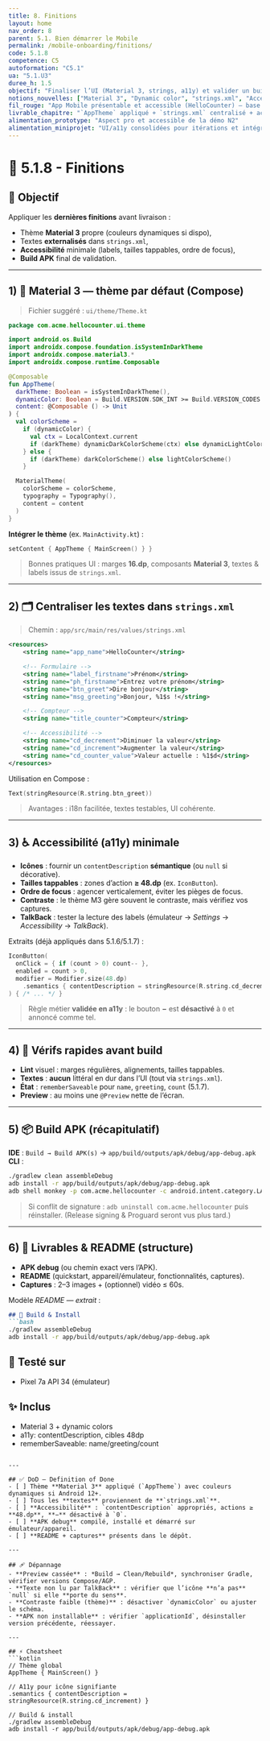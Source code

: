 ```yaml
---
title: 8. Finitions
layout: home
nav_order: 8
parent: 5.1. Bien démarrer le Mobile
permalink: /mobile-onboarding/finitions/
code: 5.1.8
competence: C5
autoformation: "C5.1"
ua: "5.1.U3"
duree_h: 1.5
objectif: "Finaliser l’UI (Material 3, strings, a11y) et valider un build APK de démonstration."
notions_nouvelles: ["Material 3", "Dynamic color", "strings.xml", "Accessibilité (a11y)"]
fil_rouge: "App Mobile présentable et accessible (HelloCounter) — base de validation"
livrable_chapitre: "`AppTheme` appliqué + `strings.xml` centralisé + actions 48dp + APK debug + README + captures"
alimentation_prototype: "Aspect pro et accessible de la démo N2"
alimentation_miniprojet: "UI/a11y consolidées pour itérations et intégration N3"
---
```



# 📘 5.1.8 - Finitions 

## 🎯 Objectif
Appliquer les **dernières finitions** avant livraison :
- Thème **Material 3** propre (couleurs dynamiques si dispo),
- Textes **externalisés** dans `strings.xml`,
- **Accessibilité** minimale (labels, tailles tappables, ordre de focus),
- **Build APK** final de validation.

---

## 1) 🎨 Material 3 — thème par défaut (Compose)

> Fichier suggéré : `ui/theme/Theme.kt`

```kotlin
package com.acme.hellocounter.ui.theme

import android.os.Build
import androidx.compose.foundation.isSystemInDarkTheme
import androidx.compose.material3.*
import androidx.compose.runtime.Composable

@Composable
fun AppTheme(
  darkTheme: Boolean = isSystemInDarkTheme(),
  dynamicColor: Boolean = Build.VERSION.SDK_INT >= Build.VERSION_CODES.S,
  content: @Composable () -> Unit
) {
  val colorScheme =
    if (dynamicColor) {
      val ctx = LocalContext.current
      if (darkTheme) dynamicDarkColorScheme(ctx) else dynamicLightColorScheme(ctx)
    } else {
      if (darkTheme) darkColorScheme() else lightColorScheme()
    }

  MaterialTheme(
    colorScheme = colorScheme,
    typography = Typography(),
    content = content
  )
}
````

**Intégrer le thème** (ex. `MainActivity.kt`) :

```kotlin
setContent { AppTheme { MainScreen() } }
```

> Bonnes pratiques UI : marges **16.dp**, composants **Material 3**, textes & labels issus de `strings.xml`.

---

## 2) 🗂️ Centraliser les textes dans `strings.xml`

> Chemin : `app/src/main/res/values/strings.xml`

```xml
<resources>
    <string name="app_name">HelloCounter</string>

    <!-- Formulaire -->
    <string name="label_firstname">Prénom</string>
    <string name="ph_firstname">Entrez votre prénom</string>
    <string name="btn_greet">Dire bonjour</string>
    <string name="msg_greeting">Bonjour, %1$s !</string>

    <!-- Compteur -->
    <string name="title_counter">Compteur</string>

    <!-- Accessibilité -->
    <string name="cd_decrement">Diminuer la valeur</string>
    <string name="cd_increment">Augmenter la valeur</string>
    <string name="cd_counter_value">Valeur actuelle : %1$d</string>
</resources>
```

Utilisation en Compose :

```kotlin
Text(stringResource(R.string.btn_greet))
```

> Avantages : i18n facilitée, textes testables, UI cohérente.

---

## 3) ♿ Accessibilité (a11y) minimale

* **Icônes** : fournir un `contentDescription` **sémantique** (ou `null` si décorative).
* **Tailles tappables** : zones d’action **≥ 48.dp** (ex. `IconButton`).
* **Ordre de focus** : agencer verticalement, éviter les pièges de focus.
* **Contraste** : le thème M3 gère souvent le contraste, mais vérifiez vos captures.
* **TalkBack** : tester la lecture des labels (émulateur → *Settings* → *Accessibility* → *TalkBack*).

Extraits (déjà appliqués dans 5.1.6/5.1.7) :

```kotlin
IconButton(
  onClick = { if (count > 0) count-- },
  enabled = count > 0,
  modifier = Modifier.size(48.dp)
    .semantics { contentDescription = stringResource(R.string.cd_decrement) }
) { /* ... */ }
```

> Règle métier **validée en a11y** : le bouton **−** est **désactivé** à `0` et annoncé comme tel.

---

## 4) 🧪 Vérifs rapides avant build

* **Lint** visuel : marges régulières, alignements, tailles tappables.
* **Textes** : **aucun** littéral en dur dans l’UI (tout via `strings.xml`).
* **État** : `rememberSaveable` pour `name`, `greeting`, `count` (5.1.7).
* **Preview** : au moins une `@Preview` nette de l’écran.

---

## 5) 📦 Build APK (récapitulatif)

**IDE** : `Build → Build APK(s)` → `app/build/outputs/apk/debug/app-debug.apk`
**CLI** :

```bash
./gradlew clean assembleDebug
adb install -r app/build/outputs/apk/debug/app-debug.apk
adb shell monkey -p com.acme.hellocounter -c android.intent.category.LAUNCHER 1
```

> Si conflit de signature : `adb uninstall com.acme.hellocounter` puis réinstaller.
> (Release signing & Proguard seront vus plus tard.)

---

## 6) 📑 Livrables & README (structure)

* **APK debug** (ou chemin exact vers l’APK).
* **README** (quickstart, appareil/émulateur, fonctionnalités, captures).
* **Captures** : 2–3 images + (optionnel) vidéo ≤ 60s.

Modèle *README — extrait* :

````md
## 🚀 Build & Install
```bash
./gradlew assembleDebug
adb install -r app/build/outputs/apk/debug/app-debug.apk
````

## 📱 Testé sur

* Pixel 7a API 34 (émulateur)

## ✨ Inclus

* Material 3 + dynamic colors
* a11y: contentDescription, cibles 48dp
* rememberSaveable: name/greeting/count

````

---

## ✅ DoD — Definition of Done
- [ ] Thème **Material 3** appliqué (`AppTheme`) avec couleurs dynamiques si Android 12+.  
- [ ] Tous les **textes** proviennent de **`strings.xml`**.  
- [ ] **Accessibilité** : `contentDescription` appropriés, actions ≥ **48.dp**, **−** désactivé à `0`.  
- [ ] **APK debug** compilé, installé et démarré sur émulateur/appareil.  
- [ ] **README + captures** présents dans le dépôt.

---

## 🩹 Dépannage
- **Preview cassée** : *Build → Clean/Rebuild*, synchroniser Gradle, vérifier versions Compose/AGP.  
- **Texte non lu par TalkBack** : vérifier que l’icône **n’a pas** `null` si elle **porte du sens**.  
- **Contraste faible (thème)** : désactiver `dynamicColor` ou ajuster le schéma.  
- **APK non installable** : vérifier `applicationId`, désinstaller version précédente, réessayer.

---

## ⚡ Cheatsheet
```kotlin
// Thème global
AppTheme { MainScreen() }

// A11y pour icône signifiante
.semantics { contentDescription = stringResource(R.string.cd_increment) }

// Build & install
./gradlew assembleDebug
adb install -r app/build/outputs/apk/debug/app-debug.apk
````

```
```

